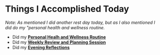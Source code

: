# Things I Accomplished Today

_Note: As mentioned I did another rest day today, but as I also mentioned I did do my "personal health and wellness routine._

- Did my **[Personal Healh and Wellness Routine](../../Routines/personal-health-and-wellness-routine-2024-week-3.md)**
- Did my **[Weekly Review and Planning Session](../../Routines/personal-health-and-wellness-routine-2024.md)**
- Did my **[Evening Reflections](../../Routines/evening-reflections.md)**
